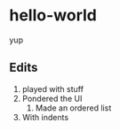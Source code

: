 # hello-world
yup

## Edits
1. played with stuff
2. Pondered the UI
    1. Made an ordered list
3. With indents


